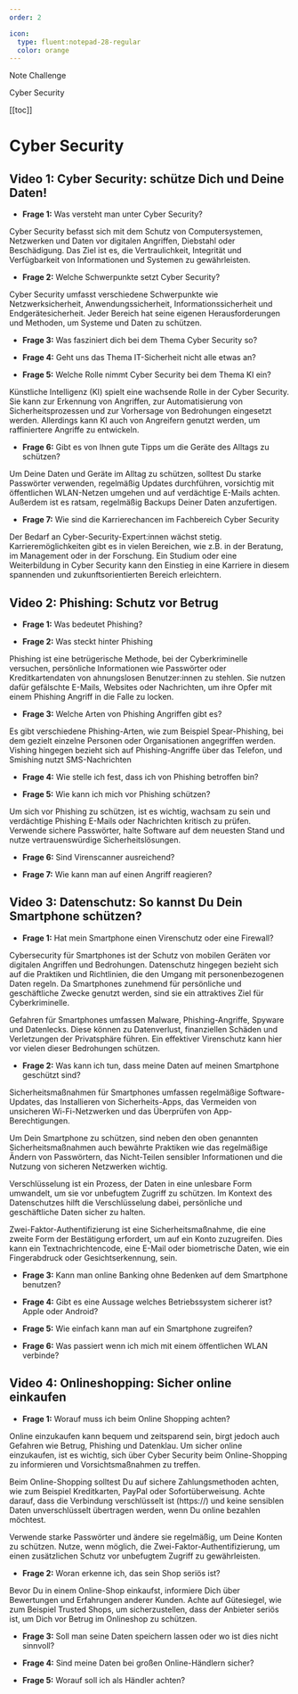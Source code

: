 ```yaml
---
order: 2

icon:
  type: fluent:notepad-28-regular
  color: orange
---
```


Note Challenge

Cyber Security

[[toc]]


# Cyber Security

## Video 1: Cyber Security: schütze Dich und Deine Daten!

- **Frage 1:** Was versteht man unter Cyber Security? 

Cyber Security befasst sich mit dem Schutz von Computersystemen, Netzwerken und Daten vor digitalen Angriffen, Diebstahl oder Beschädigung. Das Ziel ist es, die Vertraulichkeit, Integrität und Verfügbarkeit von Informationen und Systemen zu gewährleisten.

- **Frage 2:** Welche Schwerpunkte setzt Cyber Security? 

Cyber Security umfasst verschiedene Schwerpunkte wie Netzwerksicherheit, Anwendungssicherheit, Informationssicherheit und Endgerätesicherheit. Jeder Bereich hat seine eigenen Herausforderungen und Methoden, um Systeme und Daten zu schützen.

- **Frage 3:** Was fasziniert dich bei dem Thema Cyber Security so?

- **Frage 4:** Geht uns das Thema IT-Sicherheit nicht alle etwas an?

- **Frage 5:** Welche Rolle nimmt Cyber Security bei dem Thema KI ein? 

Künstliche Intelligenz (KI) spielt eine wachsende Rolle in der Cyber Security. Sie kann zur Erkennung von Angriffen, zur Automatisierung von Sicherheitsprozessen und zur Vorhersage von Bedrohungen eingesetzt werden. Allerdings kann KI auch von Angreifern genutzt werden, um raffiniertere Angriffe zu entwickeln.

- **Frage 6:** Gibt es von Ihnen gute Tipps um die Geräte des Alltags zu schützen? 

Um Deine Daten und Geräte im Alltag zu schützen, solltest Du starke Passwörter verwenden, regelmäßig Updates durchführen, vorsichtig mit öffentlichen WLAN-Netzen umgehen und auf verdächtige E-Mails achten. Außerdem ist es ratsam, regelmäßig Backups Deiner Daten anzufertigen.

- **Frage 7:** Wie sind die Karrierechancen im Fachbereich Cyber Security 

Der Bedarf an Cyber-Security-Expert:innen wächst stetig. Karrieremöglichkeiten gibt es in vielen Bereichen, wie z.B. in der Beratung, im Management oder in der Forschung. Ein Studium oder eine Weiterbildung in Cyber Security kann den Einstieg in eine Karriere in diesem spannenden und zukunftsorientierten Bereich erleichtern.


## Video 2: Phishing: Schutz vor Betrug

- **Frage 1:** Was bedeutet Phishing?

- **Frage 2:** Was steckt hinter Phishing 

Phishing ist eine betrügerische Methode, bei der Cyberkriminelle versuchen, persönliche Informationen wie Passwörter oder Kreditkartendaten von ahnungslosen Benutzer:innen zu stehlen. Sie nutzen dafür gefälschte E-Mails, Websites oder Nachrichten, um ihre Opfer mit einem Phishing Angriff in die Falle zu locken.

- **Frage 3:** Welche Arten von Phishing Angriffen gibt es? 

Es gibt verschiedene Phishing-Arten, wie zum Beispiel Spear-Phishing, bei dem gezielt einzelne Personen oder Organisationen angegriffen werden. Vishing hingegen bezieht sich auf Phishing-Angriffe über das Telefon, und Smishing nutzt SMS-Nachrichten

- **Frage 4:** Wie stelle ich fest, dass ich von Phishing betroffen bin?

- **Frage 5:** Wie kann ich mich vor Phishing schützen? 

Um sich vor Phishing zu schützen, ist es wichtig, wachsam zu sein und verdächtige Phishing E-Mails oder Nachrichten kritisch zu prüfen. Verwende sichere Passwörter, halte Software auf dem neuesten Stand und nutze vertrauenswürdige Sicherheitslösungen.

- **Frage 6:** Sind Virenscanner ausreichend?

- **Frage 7:** Wie kann man auf einen Angriff reagieren?

## Video 3: Datenschutz: So kannst Du Dein Smartphone schützen?

- **Frage 1:** Hat mein Smartphone einen Virenschutz oder eine Firewall? 

Cybersecurity für Smartphones ist der Schutz von mobilen Geräten vor digitalen Angriffen und Bedrohungen. Datenschutz hingegen bezieht sich auf die Praktiken und Richtlinien, die den Umgang mit personenbezogenen Daten regeln. Da Smartphones zunehmend für persönliche und geschäftliche Zwecke genutzt werden, sind sie ein attraktives Ziel für Cyberkriminelle.

Gefahren für Smartphones umfassen Malware, Phishing-Angriffe, Spyware und Datenlecks. Diese können zu Datenverlust, finanziellen Schäden und Verletzungen der Privatsphäre führen. Ein effektiver Virenschutz kann hier vor vielen dieser Bedrohungen schützen.

- **Frage 2:** Was kann ich tun, dass meine Daten auf meinen Smartphone geschützt sind? 

Sicherheitsmaßnahmen für Smartphones umfassen regelmäßige Software-Updates, das Installieren von Sicherheits-Apps, das Vermeiden von unsicheren Wi-Fi-Netzwerken und das Überprüfen von App-Berechtigungen.

Um Dein Smartphone zu schützen, sind neben den oben genannten Sicherheitsmaßnahmen auch bewährte Praktiken wie das regelmäßige Ändern von Passwörtern, das Nicht-Teilen sensibler Informationen und die Nutzung von sicheren Netzwerken wichtig.

Verschlüsselung ist ein Prozess, der Daten in eine unlesbare Form umwandelt, um sie vor unbefugtem Zugriff zu schützen. Im Kontext des Datenschutzes hilft die Verschlüsselung dabei, persönliche und geschäftliche Daten sicher zu halten.

Zwei-Faktor-Authentifizierung ist eine Sicherheitsmaßnahme, die eine zweite Form der Bestätigung erfordert, um auf ein Konto zuzugreifen. Dies kann ein Textnachrichtencode, eine E-Mail oder biometrische Daten, wie ein Fingerabdruck oder Gesichtserkennung, sein.

- **Frage 3:** Kann man online Banking ohne Bedenken auf dem Smartphone benutzen?

- **Frage 4:** Gibt es eine Aussage welches Betriebssystem sicherer ist? Apple oder Android?

- **Frage 5:** Wie einfach kann man auf ein Smartphone zugreifen?

- **Frage 6:** Was passiert wenn ich mich mit einem öffentlichen WLAN verbinde?

## Video 4: Onlineshopping: Sicher online einkaufen

- **Frage 1:** Worauf muss ich beim Online Shopping achten? 

Online einzukaufen kann bequem und zeitsparend sein, birgt jedoch auch Gefahren wie Betrug, Phishing und Datenklau. Um sicher online einzukaufen, ist es wichtig, sich über Cyber Security beim Online-Shopping zu informieren und Vorsichtsmaßnahmen zu treffen.

Beim Online-Shopping solltest Du auf sichere Zahlungsmethoden achten, wie zum Beispiel Kreditkarten, PayPal oder Sofortüberweisung. Achte darauf, dass die Verbindung verschlüsselt ist (https://) und keine sensiblen Daten unverschlüsselt übertragen werden, wenn Du online bezahlen möchtest.

Verwende starke Passwörter und ändere sie regelmäßig, um Deine Konten zu schützen. Nutze, wenn möglich, die Zwei-Faktor-Authentifizierung, um einen zusätzlichen Schutz vor unbefugtem Zugriff zu gewährleisten.

- **Frage 2:** Woran erkenne ich, das sein Shop seriös ist? 

Bevor Du in einem Online-Shop einkaufst, informiere Dich über Bewertungen und Erfahrungen anderer Kunden. Achte auf Gütesiegel, wie zum Beispiel Trusted Shops, um sicherzustellen, dass der Anbieter seriös ist, um Dich vor Betrug im Onlineshop zu schützen.

- **Frage 3:** Soll man seine Daten speichern lassen oder wo ist dies nicht sinnvoll?

- **Frage 4:** Sind meine Daten bei großen Online-Händlern sicher?

- **Frage 5:** Worauf soll ich als Händler achten?

